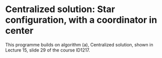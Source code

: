 # Centralized solution: Star configuration, with a coordinator in center
This programme builds on algorithm (a), Centralized solution, shown in
Lecture 15, slide 29 of the course ID1217.
